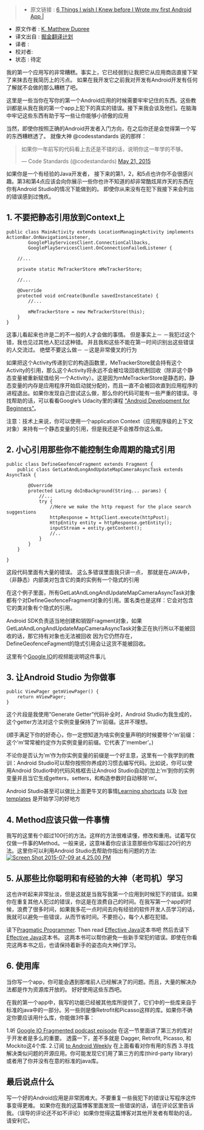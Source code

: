 > * 原文链接 : [6 Things I wish I Knew before I Wrote my first Android App |](http://www.philosophicalhacker.com/2015/07/09/6-things-i-wish-i-knew-before-i-wrote-my-first-android-app/)
* 原文作者 : [K. Matthew Dupree](https://infinum.co/the-capsized-eight/author/ivan-kust)
* 译文出自 : [掘金翻译计划](http://www.philosophicalhacker.com/)
* 译者 : 
* 校对者: 
* 状态 :  待定



我的第一个应用写的非常糟糕。事实上，它已经弱到让我把它从应用商店直接下架了来抹去在我简历上的污点。 如果在我开发它之前我对开发有Android开发有任何了解就不会做的那么糟糕了吧。


这里是一些当你在写你的第一个Android应用的时候需要牢牢记住的东西。这些教训都是从我在我的第一个app上犯下的真实的错误。接下来我会谈及他们。在脑海中牢记这些东西有助于写一些让你能够小骄傲的应用

当然，即使你按照正确的Android开发者入门方向，在之后你还是会觉得第一个写的东西糟糕透了。 就像大神 @codesstandards 说的那样：

> 如果你一年前写的代码看上去还是不错的话，说明你这一年学的不够。
> 
> — Code Standards (@codestandards) [May 21, 2015](https://twitter.com/codestandards/status/601373392059518976)


如果你是一个有经验的Java开发者， 接下来的第1，2，和5点也许你不会很感兴趣。第3和第4点应该会向你展示一些你也许不知道的却非常酷炫屌炸天的东西在你有Android Studio的情况下能做到的。 即使你从来没有在犯下我接下来会列出的错误感到过愧疚。

## 1\. 不要把静态引用放到Context上

    public class MainActivity extends LocationManagingActivity implements ActionBar.OnNavigationListener,
            GooglePlayServicesClient.ConnectionCallbacks,
            GooglePlayServicesClient.OnConnectionFailedListener {

        //...

        private static MeTrackerStore mMeTrackerStore; 

        //...

        @Override
        protected void onCreate(Bundle savedInstanceState) {
            //...

            mMeTrackerStore = new MeTrackerStore(this);
        }
    }


这事儿看起来也许是二的不一般的人才会做的事情。 但是事实上－ －我犯过这个错，我也见过其他人犯过这种错。 并且我和这些不能在第一时间识别出这些错误的人交流过。 绝壁不要这么做－ －这是非常傻叉的行为

如果把这个Activity传递到它的构造函数里，MeTrackerStore就会持有这个Activity的引用，那么这个Activity将永远不会被垃圾回收机制回收（除非这个静态变量被重新赋值给另一个Activity）。这是因为mMeTrackerStore是静态的，静态变量的内存是应用程序开始启动就分配的，而且一直不会被回收直到应用程序的进程退出。如果你发现自己尝试这么做，那么你的代码可能有一些严重的错误。寻找帮助的话，可以看看Google’s Udacity里的课程 [“Android Development for Beginners”](https://www.udacity.com/course/android-development-for-beginners--ud837)。

注意：技术上来说，你可以使用一个application Context（应用程序级的上下文对象）来持有一个静态变量的引用，但是我还是不会推荐你这么做。

## 2\. 小心引用那些你不能控制生命周期的隐式引用

    public class DefineGeofenceFragment extends Fragment {
        public class GetLatAndLongAndUpdateMapCameraAsyncTask extends AsyncTask {

            @Override
            protected LatLng doInBackground(String... params) {
                //...
                try {
                    //Here we make the http request for the place search suggestions
                    httpResponse = httpClient.execute(httpPost);
                    HttpEntity entity = httpResponse.getEntity();
                    inputStream = entity.getContent();
                    //..
                }
            }
        }

    }


这段代码里面有大量的错误。 这么多错误里面我只讲一点， 那就是在JAVA中，（非静态）内部类对包含它的类的实例有一个隐式的引用

在这个例子里面，所有GetLatAndLongAndUpdateMapCameraAsyncTask对象都有个对DefineGeofenceFragment对象的引用。匿名类也是这样：它会对包含它的类对象有个隐式的引用。

Android SDK负责适当地创建和销毁Fragment对象，如果GetLatAndLongAndUpdateMapCameraAsyncTask对象正在执行所以不能被回收的话，那它持有对象也无法被回收 因为它仍然存在，DefineGeofenceFagment的隐式引用会让这货不能被回收。

这里有个[Google IO](https://www.youtube.com/watch?v=_CruQY55HOk)的视频能说明这件事儿

## 3\. 让Android Studio 为你做事

    public ViewPager getmViewPager() {
        return mViewPager;
    }


这个片段是我使用”Generate Getter”代码补全时，Android Studio为我生成的，这个getter方法对这个实例变量保持了’m’前缀。这并不理想。

(顺手满足下你的好奇心，你一定想知道为啥实例变量声明的时候要带个’m’前缀：这个’m’常常被约定作为实例变量的前缀。它代表了’member’。)

不论你是否认为’m’作为你实例变量的前缀是一个好主意，这里有一个我学到的教训：Android Studio可以帮你按照你养成的习惯去编写代码。比如说，你可以使用Android Studio中的代码风格框去让Android Studio自动的加上’m’到你的实例变量并且当它生成getters，setters，和构造参数时自动移除’m’。

Android Studio甚至可以做比上面更牛叉的事情[Learning shortcuts](http://www.developerphil.com/android-studio-tips-of-the-day-roundup-1/) 以及 [live templates](https://www.jetbrains.com/idea/help/live-templates.html) 是开始学习的好地方

## 4\. Method应该只做一件事情

我写的这里有个超过100行的方法。这样的方法很难读懂，修改和重用。试着写仅仅做一件事的Method。一般来说，这意味着你应该注意那些你写超过20行的方法。这里你可以利用Android Studio去帮助你指出有问题的方法:
[![Screen Shot 2015-07-09 at 4.25.00 PM](http://i2.wp.com/www.philosophicalhacker.com/wp-content/uploads/2015/07/Screen-Shot-2015-07-09-at-4.25.00-PM.png?resize=620%2C435)](http://i2.wp.com/www.philosophicalhacker.com/wp-content/uploads/2015/07/Screen-Shot-2015-07-09-at-4.25.00-PM.png)

## 5\. 从那些比你聪明和有经验的大神（老司机）学习

这也许听起来非常扯淡，但是这就是当我写我第一个应用到时候犯下的错误。如果你在重复其他人犯过的错误，你这是在浪费自己的时间。在我写第一个app的时候，浪费了很多时间，如果我多花一点时间去向有经验的软件开发人员学习的话，我就可以避免一些错误，从而节省时间。不要担心，每个人都在犯错。

读下[Pragmatic Programmer](http://www.amazon.com/The-Pragmatic-Programmer-Journeyman-Master/dp/020161622X). Then read [Effective Java](http://www.amazon.com/Effective-Java-Edition-Joshua-Bloch/dp/0321356683)这本书吧 然后去读下[Effective Java](http://www.amazon.com/Effective-Java-Edition-Joshua-Bloch/dp/0321356683)这本书。 这两本书可以帮你避免一些新手常犯的错误。即使在你看完这两本书之后，也请保持着新手的姿态向大神们学习。

## 6\. 使用库

当你写一个app，你可能会遇到那堆前人已经解决了的问题。而且，大量的解决办法都是作为资源库开放的。 好好使用这些东西吧。

在我的第一个app中，我写的功能已经被其他库所提供了，它们中的一些库来自于标准的java中的一部分。另一些则是像Retrofit和Picasso这样的库。如果你不确定你要应该用什么库，你能做3件事：

1.听 [Google IO Fragmented podcast episode](http://fragmentedpodcast.com/episodes/9/) 在这一节里面讲了第三方的库对于开发者是多么的重要。 透露一下，差不多就是 Dagger, Retrofit, Picasso, 和 Mockito这4个库.
2.订阅 [to Android Weekly](http://androidweekly.net/) 在上面看看对你有用的东西
3.寻找解决类似问题的开源应用。你可能发现它们用了第三方的库(third-party library)或者用了你并没有在意的标准的java库。


## 最后说点什么

写一个好的Android应用是非常困难大。不要重复一些我犯下的错误让写程序这件事变得更难。 如果你在我的这篇博客里面发现一些错误的话，请在评论区里告诉我。（误导的评论还不如不评论）如果你觉得这篇博客对其他开发者有帮助的话，请安利它。



